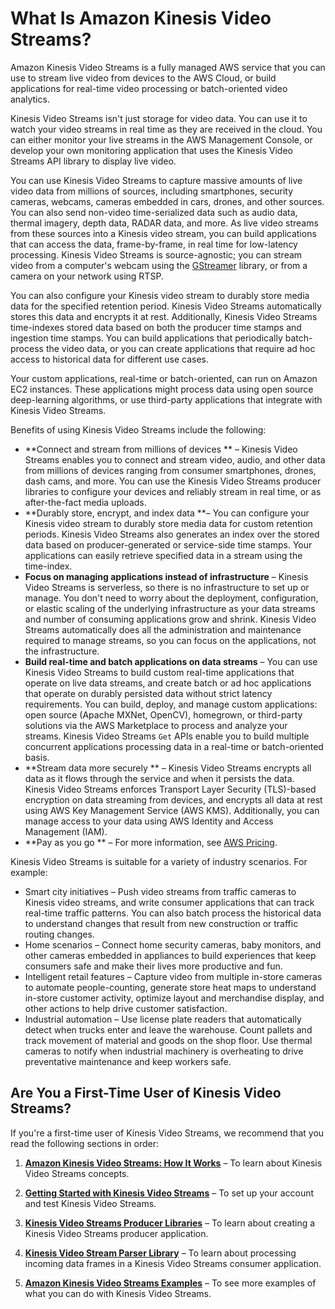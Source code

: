 # What Is Amazon Kinesis Video Streams?<a name="what-is-kinesis-video"></a>

Amazon Kinesis Video Streams is a fully managed AWS service that you can use to stream live video from devices to the AWS Cloud, or build applications for real\-time video processing or batch\-oriented video analytics\.

Kinesis Video Streams isn't just storage for video data\. You can use it to watch your video streams in real time as they are received in the cloud\. You can either monitor your live streams in the AWS Management Console, or develop your own monitoring application that uses the Kinesis Video Streams API library to display live video\.

You can use Kinesis Video Streams to capture massive amounts of live video data from millions of sources, including smartphones, security cameras, webcams, cameras embedded in cars, drones, and other sources\. You can also send non\-video time\-serialized data such as audio data, thermal imagery, depth data, RADAR data, and more\. As live video streams from these sources into a Kinesis video stream, you can build applications that can access the data, frame\-by\-frame, in real time for low\-latency processing\. Kinesis Video Streams is source\-agnostic; you can stream video from a computer's webcam using the [GStreamer](examples-gstreamer-plugin.md) library, or from a camera on your network using RTSP\.

You can also configure your Kinesis video stream to durably store media data for the specified retention period\. Kinesis Video Streams automatically stores this data and encrypts it at rest\. Additionally, Kinesis Video Streams time\-indexes stored data based on both the producer time stamps and ingestion time stamps\. You can build applications that periodically batch\-process the video data, or you can create applications that require ad hoc access to historical data for different use cases\.

Your custom applications, real\-time or batch\-oriented, can run on Amazon EC2 instances\. These applications might process data using open source deep\-learning algorithms, or use third\-party applications that integrate with Kinesis Video Streams\.

Benefits of using Kinesis Video Streams include the following:
+ **Connect and stream from millions of devices ** – Kinesis Video Streams enables you to connect and stream video, audio, and other data from millions of devices ranging from consumer smartphones, drones, dash cams, and more\. You can use the Kinesis Video Streams producer libraries to configure your devices and reliably stream in real time, or as after\-the\-fact media uploads\. 
+ **Durably store, encrypt, and index data **– You can configure your Kinesis video stream to durably store media data for custom retention periods\. Kinesis Video Streams also generates an index over the stored data based on producer\-generated or service\-side time stamps\. Your applications can easily retrieve specified data in a stream using the time\-index\. 
+ **Focus on managing applications instead of infrastructure** – Kinesis Video Streams is serverless, so there is no infrastructure to set up or manage\. You don't need to worry about the deployment, configuration, or elastic scaling of the underlying infrastructure as your data streams and number of consuming applications grow and shrink\. Kinesis Video Streams automatically does all the administration and maintenance required to manage streams, so you can focus on the applications, not the infrastructure\. 
+ **Build real\-time and batch applications on data streams** – You can use Kinesis Video Streams to build custom real\-time applications that operate on live data streams, and create batch or ad hoc applications that operate on durably persisted data without strict latency requirements\. You can build, deploy, and manage custom applications: open source \(Apache MXNet, OpenCV\), homegrown, or third\-party solutions via the AWS Marketplace to process and analyze your streams\. Kinesis Video Streams `Get` APIs enable you to build multiple concurrent applications processing data in a real\-time or batch\-oriented basis\. 
+ **Stream data more securely ** – Kinesis Video Streams encrypts all data as it flows through the service and when it persists the data\. Kinesis Video Streams enforces Transport Layer Security \(TLS\)\-based encryption on data streaming from devices, and encrypts all data at rest using AWS Key Management Service \(AWS KMS\)\. Additionally, you can manage access to your data using AWS Identity and Access Management \(IAM\)\.
+ **Pay as you go ** – For more information, see [AWS Pricing](https://aws.amazon.com/pricing/)\.

Kinesis Video Streams is suitable for a variety of industry scenarios\. For example: 
+ Smart city initiatives – Push video streams from traffic cameras to Kinesis video streams, and write consumer applications that can track real\-time traffic patterns\. You can also batch process the historical data to understand changes that result from new construction or traffic routing changes\.
+ Home scenarios – Connect home security cameras, baby monitors, and other cameras embedded in appliances to build experiences that keep consumers safe and make their lives more productive and fun\.
+ Intelligent retail features – Capture video from multiple in\-store cameras to automate people\-counting, generate store heat maps to understand in\-store customer activity, optimize layout and merchandise display, and other actions to help drive customer satisfaction\.
+ Industrial automation – Use license plate readers that automatically detect when trucks enter and leave the warehouse\. Count pallets and track movement of material and goods on the shop floor\. Use thermal cameras to notify when industrial machinery is overheating to drive preventative maintenance and keep workers safe\.

## Are You a First\-Time User of Kinesis Video Streams?<a name="first-time-user"></a>

If you're a first\-time user of Kinesis Video Streams, we recommend that you read the following sections in order:

1. **[Amazon Kinesis Video Streams: How It Works](how-it-works.md)** – To learn about Kinesis Video Streams concepts\.

1. **[Getting Started with Kinesis Video Streams](getting-started.md)** – To set up your account and test Kinesis Video Streams\.

1. **[Kinesis Video Streams Producer Libraries](producer-sdk.md)** – To learn about creating a Kinesis Video Streams producer application\.

1. **[Kinesis Video Stream Parser Library](parser-library.md)** – To learn about processing incoming data frames in a Kinesis Video Streams consumer application\.

1. **[Amazon Kinesis Video Streams Examples](examples.md)** – To see more examples of what you can do with Kinesis Video Streams\.